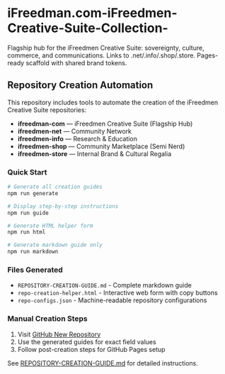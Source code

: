 # iFreedman.com-iFreedmen-Creative-Suite-Collection-
Flagship hub for the iFreedmen Creative Suite: sovereignty, culture, commerce, and communications. Links to .net/.info/.shop/.store. Pages-ready scaffold with shared brand tokens.

## Repository Creation Automation

This repository includes tools to automate the creation of the iFreedmen Creative Suite repositories:

- **ifreedman-com** — iFreedmen Creative Suite (Flagship Hub)
- **ifreedmen-net** — Community Network
- **ifreedmen-info** — Research & Education  
- **ifreedmen-shop** — Community Marketplace (Semi Nerd)
- **ifreedmen-store** — Internal Brand & Cultural Regalia

### Quick Start

```bash
# Generate all creation guides
npm run generate

# Display step-by-step instructions
npm run guide

# Generate HTML helper form
npm run html

# Generate markdown guide only
npm run markdown
```

### Files Generated

- `REPOSITORY-CREATION-GUIDE.md` - Complete markdown guide
- `repo-creation-helper.html` - Interactive web form with copy buttons
- `repo-configs.json` - Machine-readable repository configurations

### Manual Creation Steps

1. Visit [GitHub New Repository](https://github.com/new)
2. Use the generated guides for exact field values
3. Follow post-creation steps for GitHub Pages setup

See [REPOSITORY-CREATION-GUIDE.md](./REPOSITORY-CREATION-GUIDE.md) for detailed instructions.
